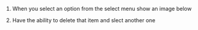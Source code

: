 1. When you select an option from the select menu show an image below

2. Have the ability to delete that item and slect another one

